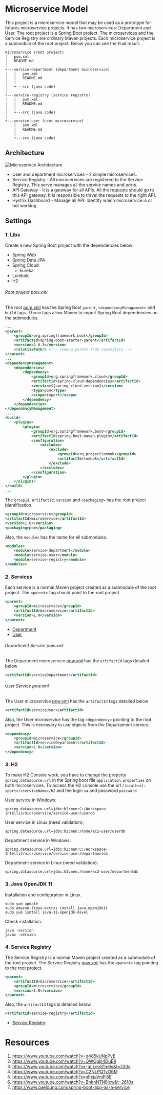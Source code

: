 # Microservice Model

This project is a microservice model that may be used as a prototype for futures microservice projects. It has two microservices: Department and User. The root project is a Spring Boot project. The microservices and the Service Registry are ordinary Maven projects. Each microservice project is a submodule of the root project. Below you can see the final result.

```text
microservice (root project)
|   pom.xml
|   README.md
|
+---service-department (department microservice)
|   |   pom.xml
|   |   README.md
|   |
|   +---src (java code)
|
+---service-registry (service registry)
|   |   pom.xml
|   |   README.md
|   |
|   +---src (java code)
|
+---service-user (user microservice)
    |   pom.xml
    |   README.md
    |
    +---src (java code)
```

## Architecture

![Microservice Architecture](pics/Microservice.png)

- User and department microservices - 2 simple microservices.
- Service Registry - All microservices are registered to the Service Registry. This serve manages all the service names and ports.
- API Gateway - It is a gateway for all APIs. All the requests should go to this API gateway. It is responsible to travel the requests to the right API.
- Hystrix Dashboard - Manage all API. Identify which microservice is or not working.

## Settings

### 1. Libs

Create a new Spring Boot project with the dependencies below:
- Spring Web
- Spring Data JPA
- Spring Cloud
  - Eureka
- Lombok
- H2

###### Root project pow.xml

The root [pom.xml](/pom.xml) has the Spring Boot `parent`, `<dependencyManagement>` and `build` tags. Those tags allow Maven to import Spring Boot dependencies on the submodules.
```xml
...
<parent>
    <groupId>org.springframework.boot</groupId>
    <artifactId>spring-boot-starter-parent</artifactId>
    <version>2.6.3</version>
    <relativePath/> <!-- lookup parent from repository -->
</parent>
...
<dependencyManagement>
    <dependencies>
        <dependency>
            <groupId>org.springframework.cloud</groupId>
            <artifactId>spring-cloud-dependencies</artifactId>
            <version>${spring-cloud.version}</version>
            <type>pom</type>
            <scope>import</scope>
        </dependency>
    </dependencies>
</dependencyManagement>
...
<build>
    <plugins>
        <plugin>
            <groupId>org.springframework.boot</groupId>
            <artifactId>spring-boot-maven-plugin</artifactId>
            <configuration>
                <excludes>
                    <exclude>
                        <groupId>org.projectlombok</groupId>
                        <artifactId>lombok</artifactId>
                    </exclude>
                </excludes>
            </configuration>
        </plugin>
    </plugins>
</build>
...
```

The `groupId`, `artifactId`, `version` and `<packaging>` has the root project identification.

```xml
<groupId>microservice</groupId>
<artifactId>microservice</artifactId>
<version>1.0</version>
<packaging>pom</packaging>
```

Also, the `modules` has the name for all submodules.

```xml
<modules>
    <module>service-department</module>
    <module>service-user</module>
    <module>service-registry</module>
</modules>
```

### 2. Services

Each service is a normal Maven project created as a submodule of the root project. The `<parent>` tag should point to the root project.

```xml
<parent>
    <groupId>microservice</groupId>
    <artifactId>microservice</artifactId>
    <version>1.0</version>
</parent>
```

- [Department](/service-department/README.md)
- [User](/service-user/README.md)

###### Department Service pow.xml

The Department microservice [pow.xml](/service-department/pom.xml) has the `artifactId` tags detailed below

```xml
<artifactId>serviceDepartment</artifactId>
```

###### User Service pow.xml

The User microservice [pow.xml](/service-user/pom.xml) has the `artifactId` tags detailed below

```xml
<artifactId>serviceUser</artifactId>
```

Also, the User microservice has the tag `<dependency>` pointing to the root project. This is necessary to use objects from the Departament service.

```xml
<dependency>
    <groupId>microservice</groupId>
    <artifactId>serviceDepartment</artifactId>
    <version>1.0</version>
</dependency>
```

### 3. H2

To make H2 Console work, you have to change the property `spring.datasource.url` in the Spring boot file `application.properties` on both microservices. To access the H2 console use the url `/localhost:<port>/<serviceName>/h2` and the login `sa` and password `password`.

User service in Windows:

```text
spring.datasource.url=jdbc:h2:mem:C:/Workspace-IntelliJ/microservice/service-user/userdb
```

User service in Linux (need validation):

```text
spring.datasource.url=jdbc:h2:mem:/home/ec2-user/userdb
```

Department service in Windows:

```text
spring.datasource.url=jdbc:h2:mem:C:/Workspace-IntelliJ/microservice/service-user/departmentdb
```

Department service in Linux (need validation):

```text
spring.datasource.url=jdbc:h2:mem:/home/ec2-user/departmentdb
```

### 3. Java OpenJDK 11

Installation and configuration in Linux.

```text
sudo yum update
sudo amazon-linux-extras install java-openjdk11
sudo yum isntall java-11-openjdk-devel
```

Check installation.

```text
java -version
javac -version
```

### 4. Service Registry

The Service Registry is a normal Maven project created as a submodule of the root project. The Service Registry [pow.xml](/service-registry/pom.xml) has the `<parent>` tag pointing to the root project.

```xml
<parent>
    <artifactId>microservice</artifactId>
    <groupId>microservice</groupId>
    <version>1.0</version>
</parent>
```

Also, the `artifactId` tags is detailed below.
```xml
<artifactId>service-registry</artifactId>
```

- [Service Registry](/service-registry/README.md)

# Resources

1. https://www.youtube.com/watch?v=p485kUNpPvE
1. https://www.youtube.com/watch?v=QWOgkI4DuE8
1. https://www.youtube.com/watch?v=-gLLeoS1m6s&t=233s
1. https://www.youtube.com/watch?v=C2NLPQTvO9M
1. https://www.youtube.com/watch?v=nFxjaVmFj5E
1. https://www.youtube.com/watch?v=BnknNTN8icw&t=2610s
1. https://www.baeldung.com/spring-boot-app-as-a-service